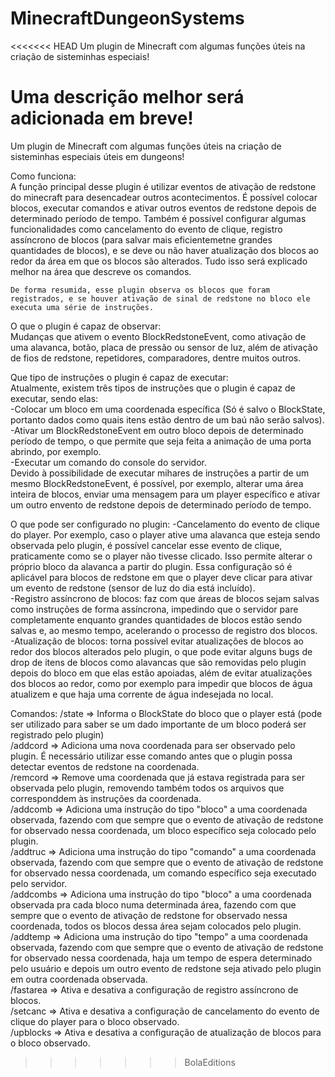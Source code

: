 # MinecraftDungeonSystems

<<<<<<< HEAD
Um plugin de Minecraft com algumas funções úteis na criação de sisteminhas especiais!

Uma descrição melhor será adicionada em breve!
=======

Um plugin de Minecraft com algumas funções úteis na criação de sisteminhas especiais úteis em dungeons!  


Como funciona:  
    A função principal desse plugin é utilizar eventos de ativação de redstone do minecraft para desencadear outros acontecimentos. É possível colocar blocos, executar comandos e ativar outros eventos de redstone depois de determinado período de tempo. Também é possível configurar algumas funcionalidades como cancelamento do evento de clique, registro assíncrono de blocos (para salvar mais eficientemetne grandes quantidades de blocos), e se deve ou não haver atualização dos blocos ao redor da área em que os blocos são alterados. Tudo isso será explicado melhor na área que descreve os comandos.  

    De forma resumida, esse plugin observa os blocos que foram registrados, e se houver ativação de sinal de redstone no bloco ele executa uma série de instruções.  


O que o plugin é capaz de observar:  
    Mudanças que ativem o evento BlockRedstoneEvent, como ativação de uma alavanca, botão, placa de pressão ou sensor de luz, além de ativação de fios de redstone, repetidores, comparadores, dentre muitos outros.  


Que tipo de instruções o plugin é capaz de executar:  
    Atualmente, existem três tipos de instruções que o plugin é capaz de executar, sendo elas:  
-Colocar um bloco em uma coordenada específica (Só é salvo o BlockState, portanto dados como quais itens estão dentro de um baú não serão salvos).  
-Ativar um BlockRedstoneEvent em outro bloco depois de determinado período de tempo, o que permite que seja feita a animação de uma porta abrindo, por exemplo.  
-Executar um comando do console do servidor.  
    Devido à possibilidade de executar mihares de instruções a partir de um mesmo BlockRedstoneEvent, é possível, por exemplo, alterar uma área inteira de blocos, enviar uma mensagem para um player específico e ativar um outro envento de redstone depois de determinado período de tempo.  


O que pode ser configurado no plugin:
-Cancelamento do evento de clique do player. Por exemplo, caso o player ative uma alavanca que esteja sendo observada pelo plugin, é possível cancelar esse evento de clique, praticamente como se o player não tivesse clicado. Isso permite alterar o próprio bloco da alavanca a partir do plugin. Essa configuração só é aplicável para blocos de redstone em que o player deve clicar para ativar um evento de redstone (sensor de luz do dia está incluído).  
-Registro assíncrono de blocos: faz com que áreas de blocos sejam salvas como instruções de forma assíncrona, impedindo que o servidor pare completamente enquanto grandes quantidades de blocos estão sendo salvas e, ao mesmo tempo, acelerando o processo de registro dos blocos.  
-Atualização de blocos: torna possível evitar atualizações de blocos ao redor dos blocos alterados pelo plugin, o que pode evitar alguns bugs de drop de itens de blocos como alavancas que são removidas pelo plugin depois do bloco em que elas estão apoiadas, além de evitar atualizações dos blocos ao redor, como por exemplo para impedir que blocos de água atualizem e que haja uma corrente de água indesejada no local.  


Comandos:
/state => Informa o BlockState do bloco que o player está (pode ser utilizado para saber se um dado importante de um bloco poderá ser registrado pelo plugin)  
/addcord => Adiciona uma nova coordenada para ser observado pelo plugin. É necessário utilizar esse comando antes que o plugin possa detectar eventos de redstone na coordenada.  
/remcord => Remove uma coordenada que já estava registrada para ser observada pelo plugin, removendo também todos os arquivos que corresponddem às instruções da coordenada.  
/addcomb => Adiciona uma instrução do tipo "bloco" a uma coordenada observada, fazendo com que sempre que o evento de ativação de redstone for observado nessa coordenada, um bloco específico seja colocado pelo plugin.  
/addtruc => Adiciona uma instrução do tipo "comando" a uma coordenada observada, fazendo com que sempre que o evento de ativação de redstone for observado nessa coordenada, um comando específico seja executado pelo servidor.  
/addcombs => Adiciona uma instrução do tipo "bloco" a uma coordenada observada pra cada bloco numa determinada área, fazendo com que sempre que o evento de ativação de redstone for observado nessa coordenada, todos os blocos dessa área sejam colocados pelo plugin.  
/addtemp => Adiciona uma instrução do tipo "tempo" a uma coordenada observada, fazendo com que sempre que o evento de ativação de redstone for observado nessa coordenada, haja um tempo de espera determinado pelo usuário e depois um outro evento de redstone seja ativado pelo plugin em outra coordenada observada.  
/fastarea => Ativa e desativa a configuração de registro assíncrono de blocos.  
/setcanc => Ativa e desativa a configuração de cancelamento do evento de clique do player para o bloco observado.  
/upblocks => Ativa e desativa a configuração de atualização de blocos para o bloco observado.  
>>>>>>> BolaEditions
